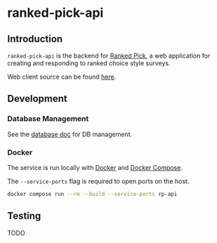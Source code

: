 # ranked-pick-api

## Introduction

`ranked-pick-api` is the backend for [Ranked Pick](http://rankedpick.com), a web application for creating and responding to ranked choice style surveys.

Web client source can be found [here](https://github.com/carterjackson/ranked-pick-web).

## Development

### Database Management

See the [database doc](./docs/database.md) for DB management.

### Docker

The service is run locally with [Docker](https://www.docker.com/) and [Docker Compose](https://docs.docker.com/compose/).

The `--service-ports` flag is required to open ports on the host.

```bash
docker compose run --rm --build --service-ports rp-api
```

## Testing

TODO
